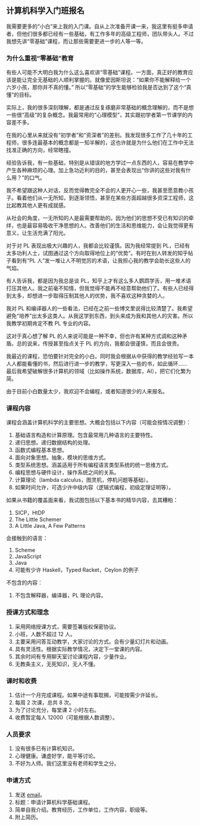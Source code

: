 <div class="inner">
<h2>计算机科学入门班报名</h2>
<p>我需要更多的“小白”来上我的入门课。自从上次准备开课一来，我这里有挺多申请者，但他们很多都已经有一些基础，有工作多年的高级工程师，团队带头人。不过我想先讲“零基础”课程，而让那些需要更进一步的人等一等。</p>
<h3 id="为什么重视零基础教育">为什么重视“零基础”教育</h3>
<p>有些人可能不大明白我为什么这么喜欢讲“零基础”课程。一方面，真正好的教育应该是能让完全无基础的人顺利掌握的。就像爱因斯坦说：“如果你不能解释给一个六岁小孩，那你并不真的懂。” 所以“零基础”的学生能够检验我是否达到了这个“真懂”的目标。</p>
<p>实际上，我的很多深刻理解，都是通过反复琢磨非常基础的概念理解的，而不是想一些很“高级”的复杂概念。我最常用的“心理模型”，其实跟初学者第一节课学的内容差不多。</p>
<p>在我的心里从来就没有“初学者”和“资深者”的差别。我发现很多工作了几十年的工程师，很多连最基本的概念都是一知半解的，这也许就是为什么他们在工作中无法找准正确的方向，经常瞎撞。</p>
<p>经验告诉我，有一些基础，特别是从错误的地方学过一点东西的人，容易在教学中产生各种麻烦的心理。加上急功近利的目的，甚至会表现出“你讲的这些对我有什么用？”的口气。</p>
<p>我不希望跟这种人对话，反而觉得教完全不会的人更开心一些，我甚至愿意教小孩子。看着他们从一无所知，到逐渐领悟，甚至在某些方面超越很多资深工程师，这比起教其他人更有成就感。</p>
<p>从社会的角度，一无所知的人是最需要帮助的。因为他们的思想不受已有知识的牵绊，也是最容易吸收干净思想的人。改善他们的生活和思维能力，会让我觉得更有意义，让生活充满了阳光。</p>
<p>对于对 PL 表现出极大兴趣的人，我都会比较谨慎。因为我经常提到 PL，已经有太多功利人士，试图通过这个方向取得地位上的“优势”。有时在别人转发的知乎帖子看到有“PL 人”发一堆让人不明觉厉的术语，让我担心我的教学会助长这些人的气焰。</p>
<p>有人告诉我，都是因为我总是谈 PL，知乎上才有这么多人鹦鹉学舌，用一堆术语打压其他人。我之前毫不知情，但我觉得不能再不经意帮助他们了。有些人已经得到太多，却想进一步取得压制其他人的优势，我不喜欢这种贪婪的人。</p>
<p>我对 PL 和编译器人的一些看法，已经在之前一些博文里说得比较清楚了。我希望避免“培养”出太多这类人。从我这学到东西，到头来成为我和其他人的灾害。所以我教学初期肯定不教 PL 专业的内容。</p>
<p>这对于真心想了解 PL 的人来说可能是一种不幸，但也许有某种方式调和这种矛盾。总的说来，传授甚至指点关于 PL 的方向，我都会很谨慎，而且会很贵。</p>
<p>我最近的课程，恐怕要针对完全的小白。同时我会根据从中获得的教学经验写一本人人都能看懂的书，然后进行进一步的教学，写更深入一些的书，如此循环…… 最后我希望破解很多计算机的领域（比如操作系统，数据库，AI），把它们化繁为简。</p>
<p>由于目前小白数量太少，我欢迎不会编程，或者知道很少的人来报名。</p>
<h3 id="课程内容">课程内容</h3>
<p>课程会涵盖计算机科学的主要思想。大概会包括以下内容（可能会按情况调整）：</p>
<ol>
<li>基础语言构造和计算原理。包含最常用几种语言的主要特性。</li>
<li>递归思想。递归数据结构的处理。</li>
<li>函数式编程基本思想。</li>
<li>面向对象思想。抽象，模块的思维方式。</li>
<li>类型系统思想。涵盖适用于所有编程语言类型系统的统一思维方式。</li>
<li>编程思想与硬件设计，操作系统之间的关系。</li>
<li>计算理论（lambda calculus，图灵机，停机问题等基础）。</li>
<li>如果时间允许，可选少许中级内容（逻辑式编程，初级定理证明等）。</li>
</ol>
<p>如果从书籍的覆盖面来看，我试图包括以下基本书的精华内容，去其糟粕：</p>
<ol>
<li>SICP，HtDP</li>
<li>The Little Schemer</li>
<li>A Little Java, A Few Patterns</li>
</ol>
<p>会接触到的语言：</p>
<ol>
<li>Scheme</li>
<li>JavaScript</li>
<li>Java</li>
<li>可能有少许 Haskell，Typed Racket，Ceylon 的例子</li>
</ol>
<p>不包含的内容：</p>
<ol>
<li>不包含解释器，编译器，PL 理论内容。</li>
</ol>
<h3 id="授课方式和理念">授课方式和理念</h3>
<ol>
<li>采用网络授课方式，需要签署版权保密协议。</li>
<li>小班，人数不超过 12 人。</li>
<li>主要采用问答互动教学，大家讨论的方式。会有少量幻灯片和动画。</li>
<li>具有灵活性。根据实际教学情况，决定下一堂课的内容。</li>
<li>其余时间有专用聊天室讨论课程内容，少量作业。</li>
<li>无教条主义，无死知识，无人不懂。</li>
</ol>
<h3 id="课时和收费">课时和收费</h3>
<ol>
<li>估计一个月完成课程。如果中途有事耽搁，可能按需少许延长。</li>
<li>每周 2 次课，总共 8 次。</li>
<li>为了讨论充分，每堂课 2 小时左右。</li>
<li>收费暂定每人 12000（可能根据人数调整）。</li>
</ol>
<h3 id="人员要求">人员要求</h3>
<ol>
<li>没有很多已有计算机知识。</li>
<li>心理健康。谦虚好学，能平等讨论。</li>
<li>不好为人师。我们这里没有老师和学生之分。</li>
</ol>
<h3 id="申请方式">申请方式</h3>
<ol>
<li>发送 <a href="mailto:yinwang.advising@gmail.com?subject=申请计算机科学入门课程&amp;body=王垠先生：%0A1. 简单自我介绍。教育经历，工作单位，工作内容，职级等。附上简历。">email</a>。</li>
<li>标题：申请计算机科学基础课程。</li>
<li>简单自我介绍。教育经历，工作单位，工作内容，职级等。</li>
<li>附上简历。</li>
</ol>
</div>
<!--
<div class="ad-banner" style="margin-top: 5px">
<script async src="//pagead2.googlesyndication.com/pagead/js/adsbygoogle.js"></script>
<ins class="adsbygoogle"
                    style="display:inline-block;width:100%;height:90px"
                    data-ad-client="ca-pub-1331524016319584"
                    data-ad-slot="6657867155"></ins>
<script>(adsbygoogle = window.adsbygoogle || []).push({});</script>
</div>
<script data-ad-client="ca-pub-1331524016319584" async
            src="https://pagead2.googlesyndication.com/pagead/js/adsbygoogle.js">
</script>
        -->
    
